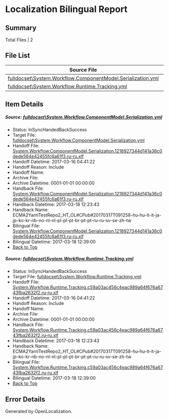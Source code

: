 # <a name='report-top'></a> Localization Bilingual Report

## Summary
 Total Files | 2

## File List
 Source File | Status | Details 
 ----------- | ------ | ------- 
 [fulldocset\System.Workflow.ComponentModel.Serialization.yml](https://github.com/OpenLocalizationTestOrg/ECMA2YamlTestRepo2/blob/9a577bbd8ead778fd4723fbdbce691e69b3b14d4/fulldocset/System.Workflow.ComponentModel.Serialization.yml) | InSyncHandedBackSuccess | [Details](#cff6a74bdb1f122bf371a339d2556c30a5ffebfb87374)
 [fulldocset\System.Workflow.Runtime.Tracking.yml](https://github.com/OpenLocalizationTestOrg/ECMA2YamlTestRepo2/blob/9a577bbd8ead778fd4723fbdbce691e69b3b14d4/fulldocset/System.Workflow.Runtime.Tracking.yml) | InSyncHandedBackSuccess | [Details](#7eeaaf431217ea58449126b5c0e31ad1dfa017f587475)

## Item Details
##### <a name='cff6a74bdb1f122bf371a339d2556c30a5ffebfb87374'></a> Source: [fulldocset\System.Workflow.ComponentModel.Serialization.yml](https://github.com/OpenLocalizationTestOrg/ECMA2YamlTestRepo2/blob/9a577bbd8ead778fd4723fbdbce691e69b3b14d4/fulldocset/System.Workflow.ComponentModel.Serialization.yml)
* Status: InSyncHandedBackSuccess
* Target File: [fulldocset\System.Workflow.ComponentModel.Serialization.yml](https://github.com/OpenLocalizationTestOrg/ECMA2YamlTestRepo2.ru-ru/blob/ef7f769b2248a52a5d90dbde5a698b4e0bc7bec5/fulldocset/System.Workflow.ComponentModel.Serialization.yml)
* Handoff File: [System.Workflow.ComponentModel.Serialization.1218927344d141a36c0dede564e42455fc6a61f3.ru-ru.xlf](https://github.com/OpenLocalizationTestOrg/ECMA2YamlTestRepo2.handoff/blob/f5b7c794c0232d740d1abe0f184ad6404a10c89e/ol-handoff/OpenLocalizationTestOrg/ECMA2YamlTestRepo2.ru-ru/master/fulldocset/System.Workflow.ComponentModel.Serialization.1218927344d141a36c0dede564e42455fc6a61f3.ru-ru.xlf)
* Handoff Datetime: 2017-03-16 04:41:22
* Handoff Reason: Include
* Handoff Name: 
* Archive File: 
* Archive Datetime: 0001-01-01 00:00:00
* Handback File: [System.Workflow.ComponentModel.Serialization.1218927344d141a36c0dede564e42455fc6a61f3.ru-ru.xlf](https://github.com/OpenLocalizationTestOrg/ECMA2YamlTestRepo2.handback/blob/46e09402ae1cb9d06c0ac18cc30191fa707da613/ol-handback/OpenLocalizationTestOrg/ECMA2YamlTestRepo2.ru-ru/master/fulldocset/System.Workflow.ComponentModel.Serialization.1218927344d141a36c0dede564e42455fc6a61f3.ru-ru.xlf)
* Handback Datetime: 2017-03-18 12:23:43
* Handback Name: ECMA2YamlTestRepo2_HT_OL#CPub#20170317T091258-hu-hu-it-it-ja-jp-ko-kr-nb-no-nl-nl-pl-pl-pt-br-pt-pt-ru-ru-sv-se-zh-tw
* Bilingual File: [System.Workflow.ComponentModel.Serialization.1218927344d141a36c0dede564e42455fc6a61f3.ru-ru.xlf](https://github.com/OpenLocalizationTestOrg/ECMA2YamlTestRepo2.handback/blob/46e09402ae1cb9d06c0ac18cc30191fa707da613/ol-handback/OpenLocalizationTestOrg/ECMA2YamlTestRepo2.ru-ru/master/fulldocset/System.Workflow.ComponentModel.Serialization.1218927344d141a36c0dede564e42455fc6a61f3.ru-ru.xlf)
* Bilingual Datetime: 2017-03-18 12:39:00
* [Back to Top](#report-top)

##### <a name='7eeaaf431217ea58449126b5c0e31ad1dfa017f587475'></a> Source: [fulldocset\System.Workflow.Runtime.Tracking.yml](https://github.com/OpenLocalizationTestOrg/ECMA2YamlTestRepo2/blob/9a577bbd8ead778fd4723fbdbce691e69b3b14d4/fulldocset/System.Workflow.Runtime.Tracking.yml)
* Status: InSyncHandedBackSuccess
* Target File: [fulldocset\System.Workflow.Runtime.Tracking.yml](https://github.com/OpenLocalizationTestOrg/ECMA2YamlTestRepo2.ru-ru/blob/ef7f769b2248a52a5d90dbde5a698b4e0bc7bec5/fulldocset/System.Workflow.Runtime.Tracking.yml)
* Handoff File: [System.Workflow.Runtime.Tracking.c59a03ac456c4eac989a64f676a6743fba2632f2.ru-ru.xlf](https://github.com/OpenLocalizationTestOrg/ECMA2YamlTestRepo2.handoff/blob/f5b7c794c0232d740d1abe0f184ad6404a10c89e/ol-handoff/OpenLocalizationTestOrg/ECMA2YamlTestRepo2.ru-ru/master/fulldocset/System.Workflow.Runtime.Tracking.c59a03ac456c4eac989a64f676a6743fba2632f2.ru-ru.xlf)
* Handoff Datetime: 2017-03-16 04:41:22
* Handoff Reason: Include
* Handoff Name: 
* Archive File: 
* Archive Datetime: 0001-01-01 00:00:00
* Handback File: [System.Workflow.Runtime.Tracking.c59a03ac456c4eac989a64f676a6743fba2632f2.ru-ru.xlf](https://github.com/OpenLocalizationTestOrg/ECMA2YamlTestRepo2.handback/blob/46e09402ae1cb9d06c0ac18cc30191fa707da613/ol-handback/OpenLocalizationTestOrg/ECMA2YamlTestRepo2.ru-ru/master/fulldocset/System.Workflow.Runtime.Tracking.c59a03ac456c4eac989a64f676a6743fba2632f2.ru-ru.xlf)
* Handback Datetime: 2017-03-18 12:23:43
* Handback Name: ECMA2YamlTestRepo2_HT_OL#CPub#20170317T091258-hu-hu-it-it-ja-jp-ko-kr-nb-no-nl-nl-pl-pl-pt-br-pt-pt-ru-ru-sv-se-zh-tw
* Bilingual File: [System.Workflow.Runtime.Tracking.c59a03ac456c4eac989a64f676a6743fba2632f2.ru-ru.xlf](https://github.com/OpenLocalizationTestOrg/ECMA2YamlTestRepo2.handback/blob/46e09402ae1cb9d06c0ac18cc30191fa707da613/ol-handback/OpenLocalizationTestOrg/ECMA2YamlTestRepo2.ru-ru/master/fulldocset/System.Workflow.Runtime.Tracking.c59a03ac456c4eac989a64f676a6743fba2632f2.ru-ru.xlf)
* Bilingual Datetime: 2017-03-18 12:39:00
* [Back to Top](#report-top)


## Error Details

Generated by OpenLocalization.
